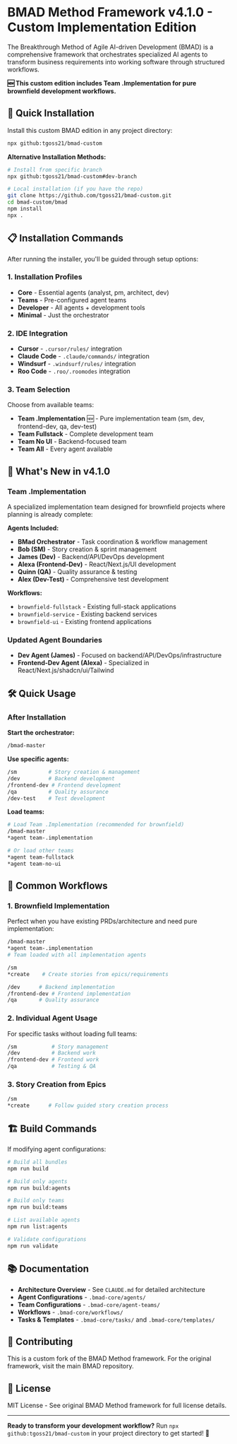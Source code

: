 # BMAD Method Framework v4.1.0 - Custom Implementation Edition

The Breakthrough Method of Agile AI-driven Development (BMAD) is a comprehensive framework that orchestrates specialized AI agents to transform business requirements into working software through structured workflows.

**🆕 This custom edition includes Team .Implementation for pure brownfield development workflows.**

## 🚀 Quick Installation

Install this custom BMAD edition in any project directory:

```bash
npx github:tgoss21/bmad-custom
```

**Alternative Installation Methods:**
```bash
# Install from specific branch
npx github:tgoss21/bmad-custom#dev-branch

# Local installation (if you have the repo)
git clone https://github.com/tgoss21/bmad-custom.git
cd bmad-custom/bmad
npm install
npx .
```

## 📋 Installation Commands

After running the installer, you'll be guided through setup options:

### 1. **Installation Profiles**
- **Core** - Essential agents (analyst, pm, architect, dev)  
- **Teams** - Pre-configured agent teams
- **Developer** - All agents + development tools
- **Minimal** - Just the orchestrator

### 2. **IDE Integration**
- **Cursor** - `.cursor/rules/` integration
- **Claude Code** - `.claude/commands/` integration  
- **Windsurf** - `.windsurf/rules/` integration
- **Roo Code** - `.roo/.roomodes` integration

### 3. **Team Selection**
Choose from available teams:
- **Team .Implementation** 🆕 - Pure implementation team (sm, dev, frontend-dev, qa, dev-test)
- **Team Fullstack** - Complete development team
- **Team No UI** - Backend-focused team  
- **Team All** - Every agent available

## 🎯 What's New in v4.1.0

### Team .Implementation
A specialized implementation team designed for brownfield projects where planning is already complete:

**Agents Included:**
- **BMad Orchestrator** - Task coordination & workflow management
- **Bob (SM)** - Story creation & sprint management  
- **James (Dev)** - Backend/API/DevOps development
- **Alexa (Frontend-Dev)** - React/Next.js/UI development
- **Quinn (QA)** - Quality assurance & testing
- **Alex (Dev-Test)** - Comprehensive test development

**Workflows:**
- `brownfield-fullstack` - Existing full-stack applications
- `brownfield-service` - Existing backend services  
- `brownfield-ui` - Existing frontend applications

### Updated Agent Boundaries
- **Dev Agent (James)** - Focused on backend/API/DevOps/infrastructure
- **Frontend-Dev Agent (Alexa)** - Specialized in React/Next.js/shadcn/ui/Tailwind

## 🛠️ Quick Usage

### After Installation

**Start the orchestrator:**
```bash
/bmad-master
```

**Use specific agents:**
```bash
/sm          # Story creation & management
/dev         # Backend development  
/frontend-dev # Frontend development
/qa          # Quality assurance
/dev-test    # Test development
```

**Load teams:**
```bash
# Load Team .Implementation (recommended for brownfield)
/bmad-master
*agent team-.implementation

# Or load other teams
*agent team-fullstack
*agent team-no-ui
```

## 📖 Common Workflows

### 1. **Brownfield Implementation**
Perfect when you have existing PRDs/architecture and need pure implementation:

```bash
/bmad-master
*agent team-.implementation
# Team loaded with all implementation agents

/sm
*create    # Create stories from epics/requirements

/dev      # Backend implementation
/frontend-dev # Frontend implementation  
/qa       # Quality assurance
```

### 2. **Individual Agent Usage**
For specific tasks without loading full teams:

```bash
/sm           # Story management
/dev          # Backend work
/frontend-dev # Frontend work
/qa           # Testing & QA
```

### 3. **Story Creation from Epics**
```bash
/sm
*create      # Follow guided story creation process
```

## 🏗️ Build Commands

If modifying agent configurations:

```bash
# Build all bundles
npm run build

# Build only agents  
npm run build:agents

# Build only teams
npm run build:teams

# List available agents
npm run list:agents

# Validate configurations
npm run validate
```

## 📚 Documentation

- **Architecture Overview** - See `CLAUDE.md` for detailed architecture
- **Agent Configurations** - `.bmad-core/agents/`
- **Team Configurations** - `.bmad-core/agent-teams/`  
- **Workflows** - `.bmad-core/workflows/`
- **Tasks & Templates** - `.bmad-core/tasks/` and `.bmad-core/templates/`

## 🤝 Contributing

This is a custom fork of the BMAD Method framework. For the original framework, visit the main BMAD repository.

## 📄 License

MIT License - See original BMAD Method framework for full license details.

---

**Ready to transform your development workflow?** 
Run `npx github:tgoss21/bmad-custom` in your project directory to get started! 🚀
